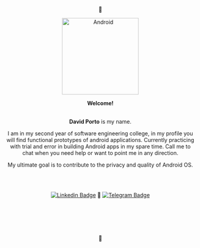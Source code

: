 <div align="center">
<p>💚</p>
  
<img alt="Android" width="200" height="200" src="https://media.giphy.com/media/Y4bzv6DYbYzy8jDnoW/giphy.gif"> 

<strong>Welcome!</strong>
<br></br>
  
<p>
<strong>David Porto</strong> is my name.
<p>I am in my second year of software engineering college, in my profile you will find functional prototypes of android applications. Currently practicing with trial and error in building Android apps in my spare time. 
Call me to chat when you need help or want to point me in any direction.
</p>
<p>My ultimate goal is to contribute to the privacy and quality of Android OS.</p>


<br></br>


[![Linkedin Badge](https://img.shields.io/badge/-LinkedIn-0a66c2?style=flat-square&logo=Linkedin&logoColor=white)](https://linkedin.com/in/david-porto) 🔷
[![Telegram Badge](https://img.shields.io/badge/-Telegram-0088cc?style=flat-square&logo=Telegram&logoColor=white)](https://t.me/davideploy)

<!--![Languages](https://github-readme-stats.vercel.app/api/top-langs/?username=androidavid&theme=white)-->


<br></br>
<br></br>



🌹
</div>
